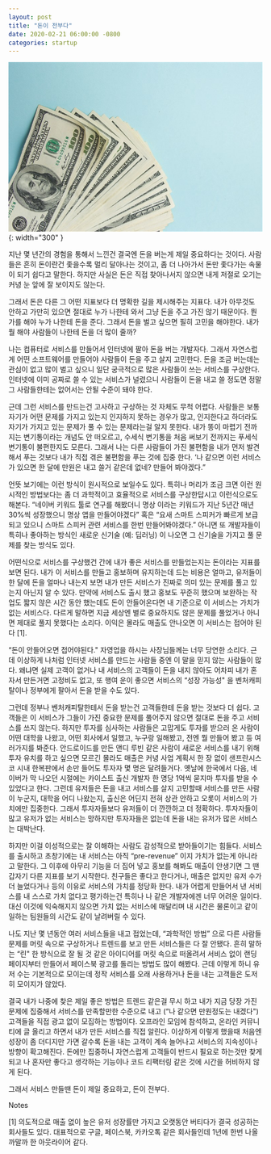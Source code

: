 ```yaml
---
layout: post
title: "돈이 전부다"
date: 2020-02-21 06:00:00 -0800
categories: startup
---
```


![Microsoft Badge](/assets/posts/money.jpg){: width="300" }

지난 몇 년간의 경험을 통해서 느낀건 결국엔 돈을 버는게 제일 중요하다는 것이다. 사람들은 흔히 돈이란건 좇을수록 멀리 달아나는 것이고, 좀 더 나아가서 돈만 좇다가는 속물이 되기 쉽다고 말한다. 하지만 사실은 돈은 직접 찾아나서지 않으면 내게 저절로 오기는 커녕 눈 앞에 잘 보이지도 않는다.

그래서 돈은 다른 그 어떤 지표보다 더 명확한 길을 제시해주는 지표다. 내가 아무것도 안하고 가만히 있으면 절대로 누가 나한테 와서 그냥 돈을 주고 가진 않기 때문이다. 뭔가를 해야 누가 나한테 돈을 준다. 그래서 돈을 벌고 싶으면 필히 고민을 해야한다. 내가 뭘 해야 사람들이 나한테 돈을 더 많이 줄까?

나는 컴퓨터로 서비스를 만들어서 인터넷에 팔아 돈을 버는 개발자다. 그래서 자연스럽게 어떤 소프트웨어를 만들어야 사람들이 돈을 주고 살지 고민한다. 돈을 조금 버는데는 관심이 없고 많이 벌고 싶으니 일단 궁극적으로 많은 사람들이 쓰는 서비스를 구상한다. 인터넷에 이미 공짜로 쓸 수 있는 서비스가 널렸으니 사람들이 돈을 내고 쓸 정도면 정말 그 사람들한테는 없어서는 안될 수준이 돼야 한다.

근데 그런 서비스를 만드는건 고사하고 구상하는 것 자체도 무척 어렵다. 사람들은 보통 자기가 어떤 문제를 가지고 있는지 인지하지 못하는 경우가 많고, 인지한다고 하더라도 자기가 가지고 있는 문제가 풀 수 있는 문제라는걸 알지 못한다. 내가 똥이 마렵기 전까지는 변기통이라는 개념도 안 떠오르고, 수세식 변기통을 처음 써보기 전까지는 푸세식 변기통이 불편한지도 모른다. 그래서 나는 다른 사람들이 가진 불편함을 내가 먼저 발견해서 푸는 것보다 내가 직접 겪은 불편함을 푸는 것에 집중 한다. ‘나 같으면 이런 서비스가 있으면 한 달에 만원은 내고 쓸거 같은데 없네? 만들어 봐야겠다.”

언뜻 보기에는 이런 방식이 원시적으로 보일수도 있다. 특히나 머리가 조금 크면 이런 원시적인 방법보다는 좀 더 과학적이고 효율적으로 서비스를 구상한답시고 이런식으로도 해본다. “네이버 키워드 툴로 연구를 해봤더니 명상 이라는 키워드가 지난 5년간 매년 30%씩 성장했으니 명상 앱을 만들어야겠다” 혹은 “요새 스마트 스피커가 빠르게 보급되고 있으니 스마트 스피커 관련 서비스를 한번 만들어봐야겠다.” 아니면 또 개발자들이 특히나 좋아하는 방식인 새로운 신기술 (예: 딥러닝) 이 나오면 그 신기술을 가지고 풀 문제를 찾는 방식도 있다.

어떤식으로 서비스를 구상했건 간에 내가 좋은 서비스를 만들었는지는 돈이라는 지표를 보면 된다. 내가 이 서비스를 만들고 홍보하며 유지하는데 드는 비용은 얼마고, 유저들이 한 달에 돈을 얼마나 내는지 보면 내가 만든 서비스가 진짜로 의미 있는 문제를 풀고 있는지 아닌지 알 수 있다. 만약에 서비스도 출시 했고 홍보도 꾸준히 했으며 보완하는 작업도 짧지 않은 시간 동안 했는데도 돈이 안들어온다면 내 기준으로 이 서비스는 가치가 없는 서비스다. 다르게 말하면 지금 세상엔 별로 중요하지도 않은 문제를 풀었거나 아니면 제대로 풀지 못했다는 소리다. 이익은 몰라도 매출도 안나오면 이 서비스는 접어야 된다 [1].

“돈이 안들어오면 접어야된다." 자영업을 하시는 사장님들께는 너무 당연한 소리다. 근데 이상하게 나처럼 인터넷 서비스를 만드는 사람들 중엔 이 말을 믿지 않는 사람들이 많다. 왜냐면 실제 고객이 없거나 내 서비스의 고객들이 돈을 내지 않아도 어차피 내가 혼자서 만든거면 고정비도 없고, 또 행여 운이 좋으면 서비스의 “성장 가능성" 을 벤처캐피탈이나 정부에게 팔아서 돈을 받을 수도 있다.

그런데 정부나 벤처캐피탈한테서 돈을 받는건 고객들한테 돈을 받는 것보다 더 쉽다. 고객들은 이 서비스가 그들이 가진 중요한 문제를 풀어주지 않으면 절대로 돈을 주고 서비스를 쓰지 않는다. 하지만 투자를 심사하는 사람들은 고맙게도 투자를 받으러 온 사람이 어떤 대학을 나왔고, 어떤 회사에서 일했고, 누구랑 일해봤고, 전엔 뭘 만들어 봤고 등 여러가지를 봐준다. 안드로이드를 만든 앤디 루빈 같은 사람이 새로운 서비스를 내기 위해 투자 유치를 하고 싶으면 모르긴 몰라도 매출은 커녕 사업 계획서 한 장 없이 샌프란시스코 시내 한복판에서 손만 들어도 투자자 몇 명은 달려들거다. 옛날에 한국에서 다음, 네이버가 막 나오던 시절에는 카이스트 출신 개발자 한 명당 1억씩 묻지마 투자를 받을 수 있었다고 한다. 그런데 유저들은 돈을 내고 서비스를 살지 고민할때 서비스를 만든 사람이 누군지, 대학을 어디 나왔는지, 출신은 어딘지 전혀 상관 안하고 오롯이 서비스의 가치에만 집중한다. 그래서 투자자들보다 유저들이 더 깐깐하고 더 정확하다.
투자자들이 많고 유저가 없는 서비스는 망하지만 투자자들은 없는데 돈을 내는 유저가 많은 서비스는 대박난다.

하지만 이걸 이성적으로는 잘 이해하는 사람도 감성적으로 받아들이기는 힘들다. 서비스를 출시하고 초창기에는 내 서비스는 아직 “pre-revenue” 이지 가치가 없는게 아니라고 말한다. 그 이후에 아무리 기능을 더 집어 넣고 홍보를 해봐도 매출이 안생기면 그 땐 갑자기 다른 지표를 보기 시작한다. 친구들은 좋다고 한다거나, 매출은 없지만 유저 수가 더 늘었다거나 등의 이유로 서비스의 가치를 정당화 한다. 내가 어렵게 만들어서 낸 서비스를 내 스스로 가치 없다고 평가하는건 특히나 나 같은 개발자에겐 너무 어려운 일이다. 대신 이것에 익숙해지지 않으면 가치 없는 서비스에 매달리며 내 시간은 물론이고 같이 일하는 팀원들의 시간도 같이 날려버릴 수 있다.

나도 지난 몇 년동안 여러 서비스들을 내고 접었는데, “과학적인 방법” 으로 다른 사람들 문제를 머릿 속으로 구상하거나 트렌드를 보고 만든 서비스들은 다 잘 안됐다. 흔히 말하는 “린" 한 방식으로 잘 될 것 같은 아이디어를 머릿 속으로 떠올려서 서비스 없이 랜딩 페이지부터 만들어서 페이스북 광고를 돌리는 방법도 많이 해봤다. 근데 이렇게 하니 유저 수는 기본적으로 모이는데 정작 서비스를 오래 사용하거나 돈을 내는 고객들은 도저히 모이지가 않았다.

결국 내가 나중에 찾은 제일 좋은 방법은 트렌드 같은걸 무시 하고 내가 지금 당장 가진 문제에 집중해서 서비스를 만족할만한 수준으로 내고 (“나 같으면 만원정도는 내겠다") 고객들을 직접 광고 없이 모집하는 방법이다. 오프라인 모임에 참석하고, 온라인 커뮤니티에 글 올리고 하면서 내가 만든 서비스를 직접 알린다. 이상하게 이렇게 했을때 처음엔 성장이 좀 더디지만 가면 갈수록 돈을 내는 고객이 계속 늘어나고 서비스의 지속성이나 방향이 확고해진다. 돈에만 집중하니 자연스럽게 고객들이 반드시 필요로 하는것만 찾게 되고 나 혼자만 좋다고 생각하는 기능이나 코드 리팩터링 같은 것에 시간을 허비하지 않게 된다.

그래서 서비스 만들땐 돈이 제일 중요하고, 돈이 전부다.

Notes

[1] 의도적으로 매출 없이 높은 유저 성장률만 가지고 오랫동안 버티다가 결국 성공하는 회사들도 있다. 대표적으로 구글, 페이스북, 카카오톡 같은 회사들인데 1년에 한번 나올까말까 한 아웃라이어 같다.
